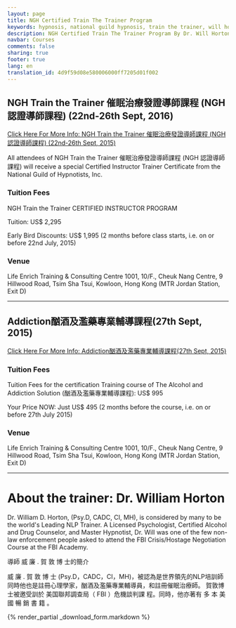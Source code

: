 ```yaml
---
layout: page
title: NGH Certified Train The Trainer Program
keywords: hypnosis, national guild hypnosis, train the trainer, will horton
description: NGH Certified Train The Trainer Program By Dr. Will Horton
navbar: Courses
comments: false
sharing: true
footer: true
lang: en
translation_id: 4d9f59d08e580006000ff7205d01f002
---
```


## NGH Train the Trainer 催眠治療發證導師課程 (NGH 認證導師課程) (22nd-26th Sept, 2016)

[Click Here For More Info: NGH Train the Trainer 催眠治療發證導師課程 (NGH 認證導師課程) (22nd-26th Sept, 2015)](/download/william_horton_ngh_train_the_trainer_2015.pdf)

All attendees of NGH Train the Trainer 催眠治療發證導師課程 (NGH 認證導師課程) will receive a special Certified Instructor Trainer Certificate from the National Guild of Hypnotists, Inc.

### Tuition Fees

NGH Train the Trainer CERTIFIED INSTRUCTOR PROGRAM

Tuition: US$ 2,295

Early Bird Discounts: US$ 1,995 (2 months before class starts, i.e. on or before 22nd July, 2015)

### Venue

Life Enrich Training & Consulting Centre
1001, 10/F., Cheuk Nang Centre,
9 Hillwood Road, Tsim Sha Tsui,
Kowloon, Hong Kong (MTR Jordan Station, Exit D)

------

## Addiction酗酒及濫藥專業輔導課程(27th Sept, 2015)

[Click Here For More Info: Addiction酗酒及濫藥專業輔導課程(27th Sept, 2015)](/download/william_horton_addiction.pdf)

### Tuition Fees

Tuition Fees for the certification Training course of The Alcohol and Addiction Solution (酗酒及濫藥專業輔導課程): US$ 995

Your Price NOW: Just US$ 495 (2 months before the course, i.e. on or before 27th July 2015)

### Venue

Life Enrich Training & Consulting Centre
1001, 10/F., Cheuk Nang Centre,
9 Hillwood Road, Tsim Sha Tsui,
Kowloon, Hong Kong (MTR Jordan Station, Exit D)

-----

# About the trainer: Dr. William Horton

Dr. William D. Horton, (Psy.D, CADC, CI, MH), is considered by many to be the world's Leading NLP Trainer. A Licensed Psychologist, Certified Alcohol and Drug Counselor, and Master Hypnotist, Dr. Will was one of the few non-law enforcement people asked to attend the FBI Crisis/Hostage Negotiation Course at the FBI Academy.

導師 威 廉 . 賀 敦 博 士的簡介

威 廉 . 賀 敦 博 士 (Psy.D，CADC，CI，MH)，被認為是世界領先的NLP培訓師 同時他也是註冊心理學家，酗酒及濫藥專業輔導員，和註冊催眠治療師。 賀敦博士被邀受訓於 美国聯邦調查局（ FBI ）危機談判課 程。同時，他亦著有 多 本 美 國 暢 銷 書 籍 。


{% render_partial _download_form.markdown %}
